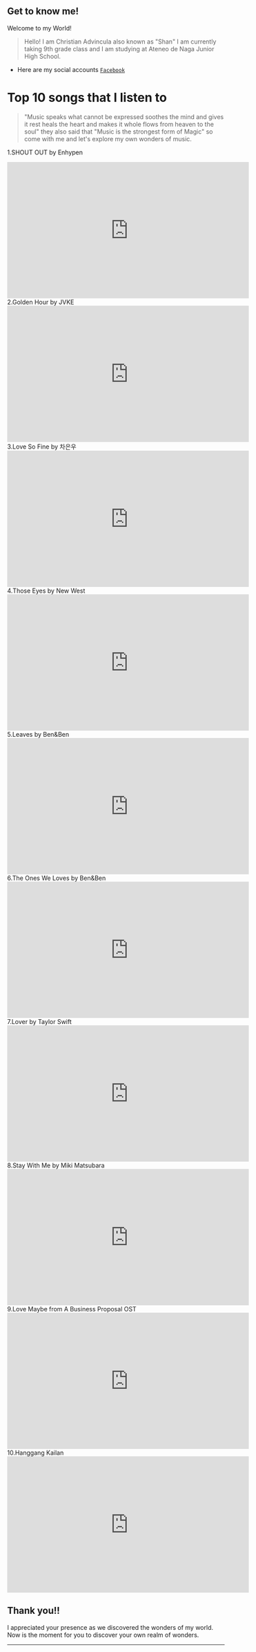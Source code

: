 ## Get to know me!
Welcome to my World!
> Hello! I am Christian Advincula also known as "Shan" I am currently taking 9th grade class and I am studying at Ateneo de Naga Junior High School. 
- Here are my social accounts
[`Facebook`](facebook.com/christianb.advincula)

# Top 10 songs that I listen to
> "Music speaks what cannot be expressed soothes the mind and gives it rest heals the heart and makes it whole flows from heaven to the soul" they also said that "Music is the strongest form of Magic" so come with me and let's explore my own wonders of music.

1.SHOUT OUT by Enhypen
<iframe width="560" height="315" src="https://www.youtube.com/embed/U1VhxZYpZ0U" title="YouTube video player" frameborder="0" allow="accelerometer; autoplay; clipboard-write; encrypted-media; gyroscope; picture-in-picture" allowfullscreen></iframe>
2.Golden Hour by JVKE
<iframe width="560" height="315" src="https://www.youtube.com/embed/PEM0Vs8jf1w" title="YouTube video player" frameborder="0" allow="accelerometer; autoplay; clipboard-write; encrypted-media; gyroscope; picture-in-picture" allowfullscreen></iframe>
3.Love So Fine by 차은우
<iframe width="560" height="315" src="https://www.youtube.com/embed/-PQGsN_Xx9o" title="YouTube video player" frameborder="0" allow="accelerometer; autoplay; clipboard-write; encrypted-media; gyroscope; picture-in-picture" allowfullscreen></iframe>
4.Those Eyes by New West
<iframe width="560" height="315" src="https://www.youtube.com/embed/7bOdvkVjFJc" title="YouTube video player" frameborder="0" allow="accelerometer; autoplay; clipboard-write; encrypted-media; gyroscope; picture-in-picture" allowfullscreen></iframe>
5.Leaves by Ben&Ben
<iframe width="560" height="315" src="https://www.youtube.com/embed/5oxxi0d7AQI" title="YouTube video player" frameborder="0" allow="accelerometer; autoplay; clipboard-write; encrypted-media; gyroscope; picture-in-picture" allowfullscreen></iframe>
6.The Ones We Loves by Ben&Ben
<iframe width="560" height="315" src="https://www.youtube.com/embed/xifzlRqt0qo" title="YouTube video player" frameborder="0" allow="accelerometer; autoplay; clipboard-write; encrypted-media; gyroscope; picture-in-picture" allowfullscreen></iframe>
7.Lover by Taylor Swift
<iframe width="560" height="315" src="https://www.youtube.com/embed/ic8j13piAhQ" title="YouTube video player" frameborder="0" allow="accelerometer; autoplay; clipboard-write; encrypted-media; gyroscope; picture-in-picture" allowfullscreen></iframe>
8.Stay With Me by Miki Matsubara
<iframe width="560" height="315" src="https://www.youtube.com/embed/VzS2yriuQFs" title="YouTube video player" frameborder="0" allow="accelerometer; autoplay; clipboard-write; encrypted-media; gyroscope; picture-in-picture" allowfullscreen></iframe>
9.Love Maybe from A Business Proposal OST 
<iframe width="560" height="315" src="https://www.youtube.com/embed/OBNX8h8dEJ4" title="YouTube video player" frameborder="0" allow="accelerometer; autoplay; clipboard-write; encrypted-media; gyroscope; picture-in-picture" allowfullscreen></iframe>
10.Hanggang Kailan
<iframe width="560" height="315" src="https://www.youtube.com/embed/WGfuqUmjAiw" title="YouTube video player" frameborder="0" allow="accelerometer; autoplay; clipboard-write; encrypted-media; gyroscope; picture-in-picture" allowfullscreen></iframe>

## Thank you!!

I appreciated your presence as we discovered the wonders of my world. Now is the moment for you to discover your own realm of wonders.

---

